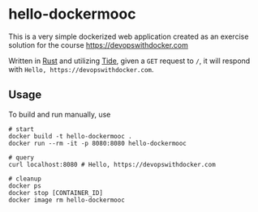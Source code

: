 # hello-dockermooc

This is a very simple dockerized web application created as an exercise solution for the course <https://devopswithdocker.com>

Written in [Rust](https://rust-lang.org/) and utilizing [Tide](https://github.com/http-rs/tide), given a `GET` request to `/`, it will respond with `Hello, https://devopswithdocker.com`.

## Usage

To build and run manually, use

```
# start
docker build -t hello-dockermooc .
docker run --rm -it -p 8080:8080 hello-dockermooc

# query
curl localhost:8080 # Hello, https://devopswithdocker.com

# cleanup
docker ps
docker stop [CONTAINER_ID]
docker image rm hello-dockermooc
```
